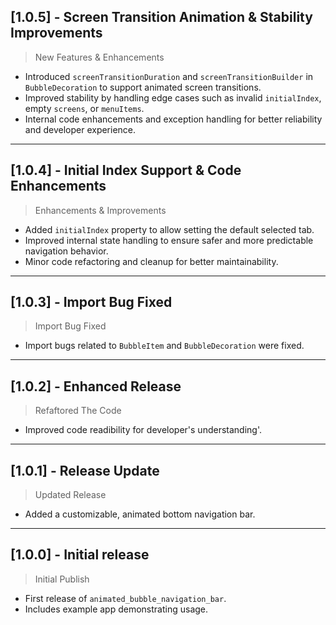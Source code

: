 ## [1.0.5] - Screen Transition Animation & Stability Improvements

> New Features & Enhancements  
* Introduced `screenTransitionDuration` and `screenTransitionBuilder` in `BubbleDecoration` to support animated screen transitions.  
* Improved stability by handling edge cases such as invalid `initialIndex`, empty `screens`, or `menuItems`.  
* Internal code enhancements and exception handling for better reliability and developer experience.

---

## [1.0.4] - Initial Index Support & Code Enhancements

> Enhancements & Improvements
* Added `initialIndex` property to allow setting the default selected tab.
* Improved internal state handling to ensure safer and more predictable navigation behavior.
* Minor code refactoring and cleanup for better maintainability.

---

## [1.0.3] - Import Bug Fixed

> Import Bug Fixed
- Import bugs related to `BubbleItem` and `BubbleDecoration` were fixed.

---

## [1.0.2] - Enhanced Release

> Refaftored The Code
- Improved code readibility for developer's understanding'.

---

## [1.0.1] - Release Update

> Updated Release
- Added a customizable, animated bottom navigation bar.


---

## [1.0.0] - Initial release

> Initial Publish
- First release of `animated_bubble_navigation_bar`.
- Includes example app demonstrating usage.
